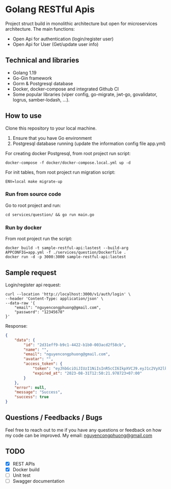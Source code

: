
# Golang RESTful Apis
Project struct build in monolithic architecture but open for microservices architecture. The main functions:
- Open Api for authentication (login/register user)
- Open Api for User (Get/update user info)

## Technical and libraries
- Golang 1.19
- Go-Gin framework
- Gorm & Postgresql database
- Docker, docker-compose and integrated Github CI
- Some popular libraries (viper config, go-migrate, jwt-go, govalidator, logrus, samber-lodash, ...).

## How to use
Clone this repository to your local machine.
1. Ensure that you have Go environment
2. Postgresql database running (update the information config file app.yml)

For creating docker Postgresql, from root project run script:
```
docker-compose -f docker/docker-compose.local.yml up -d
```
For init tables, from root project run migration script:
```
ENV=local make migrate-up
```
### Run from source code
Go to root project and run:
```
cd services/question/ && go run main.go
```
### Run by docker
From root project run the script:
```
docker build -t sample-restful-api:lastest --build-arg APPCONFIG=app.yml -f ./services/question/Dockerfile .
docker run -d -p 3000:3000 sample-restful-api:lastest
```
## Sample request

Login/register api request:
```
curl --location 'http://localhost:3000/v1/auth/login' \
--header 'Content-Type: application/json' \
--data-raw '{
    "email": "nguyencongphuong@gmail.com",
    "password": "12345678"
}'
```

Response:

```json
{
    "data": {
        "id": "2d31eff9-b9c1-4422-b1b0-003acd2f58cb",
        "name": "",
        "email": "nguyencongphuong@gmail.com",
        "avatar": "",
        "access_token": {
            "token": "eyJhbGciOiJIUzI1NiIsInR5cCI6IkpXVCJ9.eyJ1c2VyX2lkIjoiMmQzMWVmZjktYjljMS00NDIyLWIxYjAtMDAzYWNkMmY1OGNiIiwiZW1haWwiOiJuZ3V5ZW5jb25ncGh1b25nQGdtYWlsLmNvbSIsImV4cCI6MTY5MzQ2MTAyMSwiaXNzIjoiU21hcnRLaWQtRWR1Y2F0aW9uIn0.YRDUxV5eapw-WqMuce9Vbp7EnOy_5N2faycV02n1Mac",
            "expired_at": "2023-08-31T12:50:21.978723+07:00"
        }
    },
    "error": null,
    "message": "Success",
    "success": true
}
```
## Questions / Feedbacks / Bugs
Feel free to reach out to me if you have any questions or feedback on how my code can be improved.
My email: nguyencongphuong@gmail.com

## TODO
- [x] REST APIs
- [x] Docker build
- [ ] Unit test
- [ ] Swagger documentation
